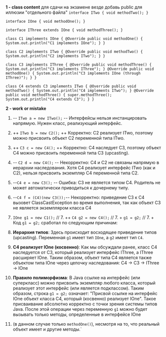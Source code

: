 **1 - class content**
для сдачи на экзамене везде добавь public для иллюзии "отдельного файла"
`interface ITwo {
void methodTwo();
}`

`interface IOne {
void methodOne();
}`

`interface IThree extends IOne {
void methodThree();
}`

`class C1 implements IOne {
@Override
public void methodOne() {
System.out.println("C1 implements IOne");
}
}`

`class C2 implements ITwo {
@Override
public void methodTwo() {
System.out.println("C2 implements ITwo");
}
}`

`class C3 implements IThree {
@Override
public void methodThree() {
System.out.println("C3 implements IThree");
}
@Override
public void methodOne() {
System.out.println("C3 implements IOne (through IThree)");
}
}`

`class C4 extends C3 implements ITwo {
@Override
public void methodTwo() {
System.out.println("C4 implements ITwo");
}
@Override
public void methodThree() {
super.methodThree();
System.out.println("C4 extends C3");
}
}`

**2 - work or mistake**
1. -- `ITwo a = new ITwo();`      --
   Интерфейсы нельзя инстанцировать напрямую. Нужен класс, реализующий интерфейс.
2. ++ `ITwo b = new C2();`     ++
   Корректно: C2 реализует ITwo, поэтому можно присвоить объект C2 переменной типа ITwo.
3. ++ `C3 c = new C4();`     ++
   Корректно: C4 наследует C3, поэтому объект C4 можно присвоить переменной типа C3 (upcasting).
4. -- `C2 d = new C4();`   --
   Некорректно: C4 и C2 не связаны напрямую в иерархии наследования. Хотя C4 реализует интерфейс ITwo (как и C2), нельзя присвоить экземпляр C4 переменной типа C2.
5. --`C4 e = new C3();` --
   Ошибка: C3 не является типом C4. Родитель не может автоматически приводиться к дочернему типу.
6. --`C4 f = (C4)(new C3());`--
   Некорректно: приведение C3 к C4 вызовет ClassCastException во время выполнения, так как объект C3 не является экземпляром класса C4

7.   `IOne g1 = new C1();`     //  7. ++
     `C4 g2 = new C4();`       //  7. +
     `g1 = g2;`                //  7. +
Код `g1 = g2;` сработал по следующим причинам:

1. **Иерархия типов**: Здесь происходит восходящее приведение типов (upcasting). 
Переменная `g1` имеет тип `IOne`, а `g2` имеет тип `C4`.
2. **C4 реализует IOne (косвенно)**: Как мы обсуждали ранее, класс C4 наследуется от C3, 
который реализует интерфейс IThree, а IThree расширяет IOne. Таким образом, 
объект типа C4 является также объектом типа IOne через цепочку наследования:
   C4 → C3 → IThree → IOne
3. **Правило полиморфизма**: В Java ссылке на интерфейс (или суперкласс) можно присвоить
экземпляр любого класса, который реализует этот интерфейс (или является подклассом).
Таким образом, строка `g1 = g2;` означает: "Присвой ссылке на интерфейс IOne объект класса C4,
который (косвенно) реализует IOne". Такое присваивание абсолютно корректно с точки зрения системы типов Java.
После этой операции через переменную `g1` можно будет вызывать только методы, определенные в интерфейсе IOne 
4. (в данном случае только `methodOne()`), несмотря на то, что реальный объект имеет и другие методы.`
